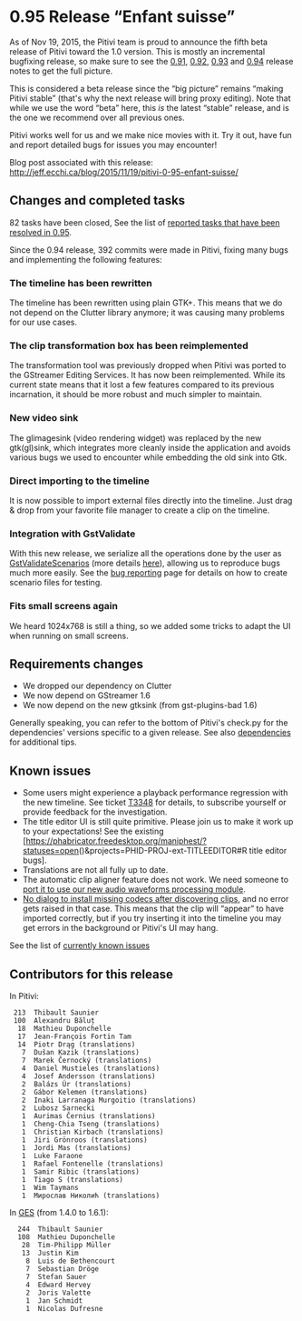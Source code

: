 # 0.95 Release “Enfant suisse”

As of Nov 19, 2015, the Pitivi team is proud to announce the fifth beta
release of Pitivi toward the 1.0 version. This is mostly an incremental
bugfixing release, so make sure to see the [0.91](releases/0.91.md),
[0.92](releases/0.92.md), [0.93](releases/0.93.md) and
[0.94](releases/0.94.md) release notes to get the full picture.

This is considered a beta release since the “big picture” remains
“making Pitivi stable” (that's why the next release will bring proxy
editing). Note that while we use the word “beta” here, this *is* the
latest “stable” release, and is the one we recommend over all previous
ones.

Pitivi works well for us and we make nice movies with it. Try it out,
have fun and report detailed bugs for issues you may encounter!

Blog post associated with this release:
<http://jeff.ecchi.ca/blog/2015/11/19/pitivi-0-95-enfant-suisse/>

## Changes and completed tasks

82 tasks have been closed, See the list of [reported tasks that have
been resolved in
0.95](https://phabricator.freedesktop.org/maniphest/query/iwzeFEu9xmQG/#R).

Since the 0.94 release, 392 commits were made in Pitivi, fixing many
bugs and implementing the following features:

### The timeline has been rewritten

The timeline has been rewritten using plain GTK+. This means that we do
not depend on the Clutter library anymore; it was causing many problems
for our use cases.

### The clip transformation box has been reimplemented

The transformation tool was previously dropped when Pitivi was ported to
the GStreamer Editing Services. It has now been reimplemented. While its
current state means that it lost a few features compared to its previous
incarnation, it should be more robust and much simpler to maintain.

### New video sink

The glimagesink (video rendering widget) was replaced by the new
gtk(gl)sink, which integrates more cleanly inside the application and
avoids various bugs we used to encounter while embedding the old sink
into Gtk.

### Direct importing to the timeline

It is now possible to import external files directly into the timeline.
Just drag & drop from your favorite file manager to create a clip on the
timeline.

### Integration with GstValidate

With this new release, we serialize all the operations done by the user
as
[GstValidateScenarios](http://gstreamer.freedesktop.org/data/doc/gstreamer/head/gst-validate/html/scenarios.html)
(more details
[here](https://blogs.gnome.org/tsaunier/2014/04/21/gst-validate-a-suite-of-tools-to-run-integration-tests-for-gstreamer-2/)),
allowing us to reproduce bugs much more easily. See the [bug
reporting](Bug_reporting.md) page for details on how to create
scenario files for testing.

### Fits small screens again

We heard 1024x768 is still a thing, so we added some tricks to adapt the
UI when running on small screens.

## Requirements changes

-   We dropped our dependency on Clutter
-   We now depend on GStreamer 1.6
-   We now depend on the new gtksink (from gst-plugins-bad 1.6)

Generally speaking, you can refer to the bottom of Pitivi's check.py for
the dependencies' versions specific to a given release. See also
[dependencies](Dependencies.md) for additional tips.

## Known issues

-   Some users might experience a playback performance regression with
    the new timeline. See ticket
    [T3348](https://phabricator.freedesktop.org/T3348#52546) for
    details, to subscribe yourself or provide feedback for the
    investigation.
-   The title editor UI is still quite primitive. Please join us to make
    it work up to your expectations! See the existing
    \[<https://phabricator.freedesktop.org/maniphest/?statuses=open>()&projects=PHID-PROJ-ext-TITLEEDITOR\#R
    title editor bugs\].
-   Translations are not all fully up to date.
-   The automatic clip aligner feature does not work. We need someone to
    [port it to use our new audio waveforms processing
    module](https://phabricator.freedesktop.org/T3058).
-   [No dialog to install missing codecs after discovering
    clips](https://phabricator.freedesktop.org/T2989), and no error gets
    raised in that case. This means that the clip will “appear” to have
    imported correctly, but if you try inserting it into the timeline
    you may get errors in the background or Pitivi's UI may hang.

See the list of [currently known
issues](https://phabricator.freedesktop.org/project/view/15/)

## Contributors for this release

In Pitivi:

` 213  Thibault Saunier`\
` 100  Alexandru Băluț`\
`  18  Mathieu Duponchelle`\
`  17  Jean-François Fortin Tam`\
`  14  Piotr Drąg (translations)`\
`   7  Dušan Kazik (translations)`\
`   7  Marek Černocký (translations)`\
`   4  Daniel Mustieles (translations)`\
`   4  Josef Andersson (translations)`\
`   2  Balázs Úr (translations)`\
`   2  Gábor Kelemen (translations)`\
`   2  Inaki Larranaga Murgoitio (translations)`\
`   2  Lubosz Sarnecki`\
`   1  Aurimas Černius (translations)`\
`   1  Cheng-Chia Tseng (translations)`\
`   1  Christian Kirbach (translations)`\
`   1  Jiri Grönroos (translations)`\
`   1  Jordi Mas (translations)`\
`   1  Luke Faraone`\
`   1  Rafael Fontenelle (translations)`\
`   1  Samir Ribic (translations)`\
`   1  Tiago S (translations)`\
`   1  Wim Taymans`\
`   1  Мирослав Николић (translations)`

In [GES](GES.md) (from 1.4.0 to 1.6.1):

`  244  Thibault Saunier`\
`  108  Mathieu Duponchelle`\
`   28  Tim-Philipp Müller`\
`   13  Justin Kim`\
`    8  Luis de Bethencourt`\
`    7  Sebastian Dröge`\
`    7  Stefan Sauer`\
`    4  Edward Hervey`\
`    2  Joris Valette`\
`    1  Jan Schmidt`\
`    1  Nicolas Dufresne`

